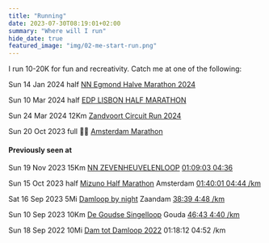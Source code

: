 ```yaml
---
title: "Running"
date: 2023-07-30T08:19:01+02:00
summary: "Where will I run"
hide_date: true
featured_image: "img/02-me-start-run.png"
---
```


I run 10-20K for fun and recreativity. Catch me at one of the following: 

Sun 14 Jan 2024 half [NN Egmond Halve Marathon 2024](https://www.nnegmondhalvemarathon.nl/inschrijven)

Sun 10 Mar 2024 half [EDP LISBON HALF MARATHON](https://www.maratonaclubedeportugal.com/en/corrida-marco/edp-lisbon-half-marathon-2024/)

Sun 24 Mar 2024 12Km [Zandvoort Circuit Run 2024](https://www.zandvoortcircuitrun.nl/inschrijven)

Sun 20 Oct 2023 full 🏃‍♂️ [Amsterdam Marathon](https://www.tcsamsterdammarathon.eu/tcs-marathon)

#### Previously seen at 

Sun 19 Nov 2023 15Km [NN ZEVENHEUVELENLOOP](https://www.nnzevenheuvelenloop.nl)  [01:09:03 04:36](https://results.sporthive.com/events/7127316430828080384/races/487562/bib/16365)

Sun 15 Oct 2023 half [Mizuno Half Marathon](https://www.tcsamsterdammarathon.eu/mizuno-half-marathon) Amsterdam [01:40:01 04:44 /km](https://results.sporthive.com/events/7117550207329210624/races/487270/bib/40158)

Sat 16 Sep 2023 5Mi [Damloop by night](https://www.damloop.com/5-miles) Zaandam [38:39 4:48 /km](https://results.sporthive.com/events/7107378500659252480/races/486909/bib/57926)

Sun 10 Sep 2023 10Km [De Goudse Singelloop](https://www.singelloop.nl) Gouda [46:43 4:40 /km](https://www.athlinks.com/event/372410/results/Event/1060668/Course/2400213/Bib/2784)

Sun 18 Sep 2022 10Mi [Dam tot Damloop 2022](https://results.sporthive.com/events/6975382507753810176/races/483256/bib/35104) 01:18:12 04:52 /km